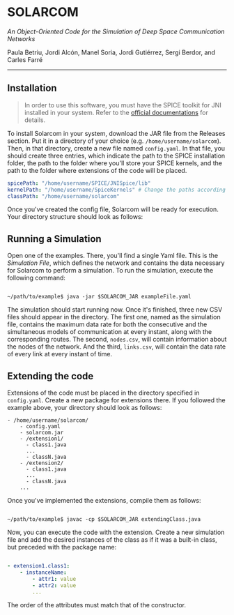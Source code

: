 # SOLARCOM
*An Object-Oriented Code for the Simulation of Deep Space Communication Networks*



Paula Betriu, Jordi Alcón, Manel Soria, Jordi Gutiérrez, Sergi Berdor, and Carles Farré

---

## Installation

> In order to use this software, you must have the SPICE toolkit for JNI installed in your system. 
> Refer to the [official documentations](https://naif.jpl.nasa.gov/naif/toolkit.html) for details. 

To install Solarcom in your system, download the JAR file from the Releases section.
Put it in a directory of your choice (e.g. `/home/username/solarcom`). Then, in that directory, create a new file named `config.yaml`.
In that file, you should create three entries, which indicate the path to the SPICE installation folder,
the path to the folder where you'll store your SPICE kernels, and the path to the folder where extensions of
the code will be placed.

```yaml
spicePath: "/home/username/SPICE/JNISpice/lib"
kernelPath: "/home/username/SpiceKernels" # Change the paths according to your installation
classPath: "/home/username/solarcom"
```

Once you've created the config file, Solarcom will be ready for execution. Your directory structure should look as follows:


## Running a Simulation

Open one of the examples. There, you'll find a single
Yaml file. This is the *Simulation File*, which defines the network and contains the data necessary for
Solarcom to perform a simulation. To run the simulation, execute the following command:


```shell

~/path/to/example$ java -jar $SOLARCOM_JAR exampleFile.yaml

```

The simulation should start running now. Once it's finished, three new CSV files should appear in the directory.
The first one, named as the simulation file, contains the maximum data rate for both the consecutive and the
simultaneous models of communication at every instant, along with the corresponding routes.
The second, `nodes.csv`, will contain information about the nodes of the network. And the third,
`links.csv`, will contain the data rate of every link at every instant of time.



## Extending the code

Extensions of the code must be placed in the directory specified in `config.yaml`. Create a new package for extensions there.
If you followed the example above, your directory should look as follows:

```shell
- /home/username/solarcom/
    - config.yaml
    - solarcom.jar
    - /extension1/
      - class1.java
      ...
      - classN.java
    - /extension2/
      - class1.java
      ...
      - classN.java 
    ... 
```

Once you've implemented the extensions, compile them as follows:

```shell

~/path/to/example$ javac -cp $SOLARCOM_JAR extendingClass.java

```

Now, you can execute the code with the extension. Create a new simulation file and add the desired instances 
of the class as if it was a built-in class, but preceded with the package name:

```yaml

- extension1.class1:
    - instanceName:
        - attr1: value
        - attr2: value
        ...
```
The order of the attributes must match that of the constructor.